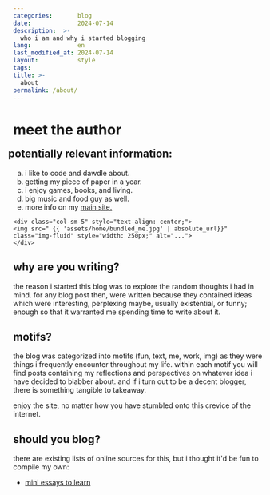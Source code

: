 ```yaml
---
categories:       blog
date:             2024-07-14
description:  >-
  who i am and why i started blogging
lang:             en
last_modified_at: 2024-07-14
layout:           style
tags:
title: >-
  about
permalink: /about/
---
```


# meet the author

<div class="container-fluid" style="text-align: left;">
  <div class="row">
    <div class="col-sm-7" style="text-align: left;  margin-left: 0;">
    <h2 id="info" style="margin-left: -10px; margin-top: 0px;"> potentially relevant information: </h2>
    <ul id="info-list" style="list-style: lower-alpha">
    <li>i like to code and dawdle about. </li>
    <li>getting my piece of paper in a year. </li>
    <li>i enjoy games, books, and living. </li>
    <li>big music and food guy as well. </li>
    <li>more info on my <a href="https://yougao.dev/" target="_blank">main site.</a></li>
    </ul>
    </div>

    <div class="col-sm-5" style="text-align: center;">
    <img src=" {{ 'assets/home/bundled_me.jpg' | absolute_url}}" class="img-fluid" style="width: 250px;" alt="...">
    </div>
  </div>
</div>

## why are you writing?

the reason i started this blog was to explore the random thoughts i had in mind. for any blog post then, were written because they contained ideas which were interesting, perplexing maybe, usually existential, or funny; enough so that it warranted me spending time to write about it.

## motifs?

the blog was categorized into motifs (fun, text, me, work, img) as they were things i frequently encounter throughout my life. within each motif you will find posts containing my reflections and perspectives on whatever idea i have decided to blabber about. and if i turn out to be a decent blogger, there is something tangible to takeaway. 

enjoy the site, no matter how you have stumbled onto this crevice of the internet.

## should you blog?

there are existing lists of online sources for this, but i thought it'd be fun to compile my own:
* [mini essays to learn](https://www.youtube.com/watch?v=hi8meiPUt84)

